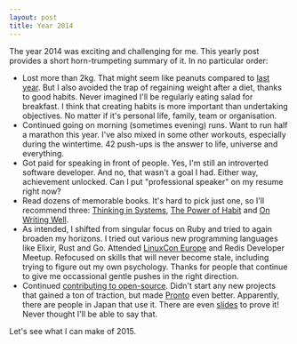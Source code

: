 ```yaml
---
layout: post
title: Year 2014
---
```


The year 2014 was exciting and challenging for me. This yearly post provides a short horn-trumpeting summary of it. In no particular order:

* Lost more than 2kg. That might seem like peanuts compared to [last year](/2014/01/01/year-2013/). But I also avoided the trap of regaining weight after a diet, thanks to good habits. Never imagined I'll be regularly eating salad for breakfast. I think that creating habits is more important than undertaking objectives. No matter if it's personal life, family, team or organisation.
* Continued going on morning (sometimes evening) runs. Want to run half a marathon this year. I've also mixed in some other workouts, especially during the wintertime. 42 push-ups is the answer to life, universe and everything.
* Got paid for speaking in front of people. Yes, I'm still an introverted software developer. And no, that wasn't a goal I had. Either way, achievement unlocked. Can I put "professional speaker" on my resume right now?
* Read dozens of memorable books. It's hard to pick just one, so I'll recommend three: [Thinking in Systems](https://www.goodreads.com/book/show/3828902-thinking-in-systems), [The Power of Habit](https://www.goodreads.com/book/show/12609433-the-power-of-habit) and [On Writing Well](https://www.goodreads.com/book/show/53343.On_Writing_Well).
* As intended, I shifted from singular focus on Ruby and tried to again broaden my horizons. I tried out various new programming languages like Elixir, Rust and Go. Attended [LinuxCon Europe](http://events.linuxfoundation.org/events/linuxcon-europe) and Redis Developer Meetup. Refocused on skills that will never become stale, including trying to figure out my own psychology. Thanks for people that continue to give me occassional gentle pushes in the right direction.
* Continued [contributing to open-source](//github.com/mmozuras). Didn't start any new projects that gained a ton of traction, but made [Pronto](//github.com/mmozuras/pronto) even better. Apparently, there are people in Japan that use it. There are even [slides](https://speakerdeck.com/willnet/continuous-static-program-analysis) to prove it! Never thought I'll be able to say that.

Let's see what I can make of 2015.
